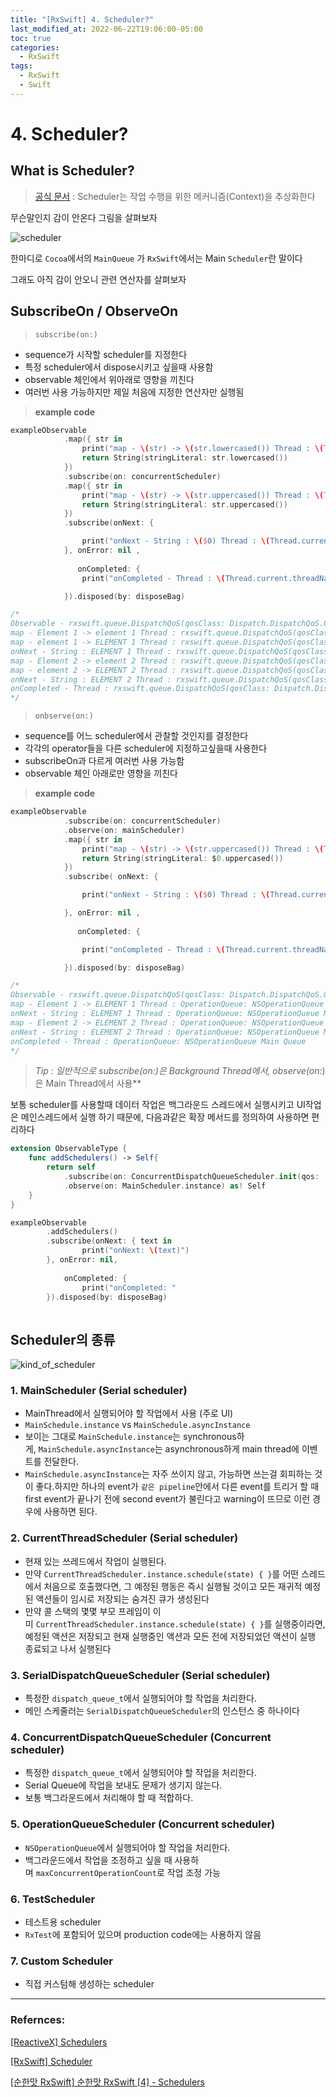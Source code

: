 ```yaml
---
title: "[RxSwift] 4. Scheduler?"
last_modified_at: 2022-06-22T19:06:00-05:00
toc: true
categories:
  - RxSwift
tags:
  - RxSwift
  - Swift
---
```


# 4. Scheduler?

## What is Scheduler?

> [공식 문서](https://github.com/ReactiveX/RxSwift/blob/main/Documentation/Schedulers.md) : Scheduler는 작업 수행을 위한 메커니즘(Context)을 추상화한다

무슨말인지 감이 안온다 그림을 살펴보자

![scheduler](/images/2022-06-22-RxSwift.4/scheduler.png)

한마디로 `Cocoa`에서의 `MainQueue` 가 `RxSwift`에서는 Main `Scheduler`란 말이다

그래도 아직 감이 안오니 관련 연산자를 살펴보자

## SubscribeOn / ObserveOn

> `subscribe(on:)`

- sequence가 시작할 scheduler를 지정한다
- 특정 scheduler에서 dispose시키고 싶을때 사용함
- observable 체인에서 위아래로 영향을 끼친다
- 여러번 사용 가능하지만 제일 처음에 지정한 연산자만 실행됨

> **example code**

```swift
exampleObservable
			.map({ str in
				print("map - \(str) -> \(str.lowercased()) Thread : \(Thread.current.threadName)")
				return String(stringLiteral: str.lowercased())
			})
			.subscribe(on: concurrentScheduler)
			.map({ str in
				print("map - \(str) -> \(str.uppercased()) Thread : \(Thread.current.threadName)")
				return String(stringLiteral: str.uppercased())
			})
			.subscribe(onNext: {

				print("onNext - String : \($0) Thread : \(Thread.current.threadName)")
			}, onError: nil ,
			   
			   onCompleted: {
				print("onCompleted - Thread : \(Thread.current.threadName)")

			}).disposed(by: disposeBag)

/*
Observable - rxswift.queue.DispatchQoS(qosClass: Dispatch.DispatchQoS.QoSClass.background, relativePriority: 0)
map - Element 1 -> element 1 Thread : rxswift.queue.DispatchQoS(qosClass: Dispatch.DispatchQoS.QoSClass.background, relativePriority: 0)
map - element 1 -> ELEMENT 1 Thread : rxswift.queue.DispatchQoS(qosClass: Dispatch.DispatchQoS.QoSClass.background, relativePriority: 0)
onNext - String : ELEMENT 1 Thread : rxswift.queue.DispatchQoS(qosClass: Dispatch.DispatchQoS.QoSClass.background, relativePriority: 0)
map - Element 2 -> element 2 Thread : rxswift.queue.DispatchQoS(qosClass: Dispatch.DispatchQoS.QoSClass.background, relativePriority: 0)
map - element 2 -> ELEMENT 2 Thread : rxswift.queue.DispatchQoS(qosClass: Dispatch.DispatchQoS.QoSClass.background, relativePriority: 0)
onNext - String : ELEMENT 2 Thread : rxswift.queue.DispatchQoS(qosClass: Dispatch.DispatchQoS.QoSClass.background, relativePriority: 0)
onCompleted - Thread : rxswift.queue.DispatchQoS(qosClass: Dispatch.DispatchQoS.QoSClass.background, relativePriority: 0)
*/
```

> `onbserve(on:)`

- sequence를 어느 scheduler에서 관찰할 것인지를 결정한다
- 각각의 operator들을 다른 scheduler에 지정하고싶을때 사용한다
- subscribeOn과 다르게 여러번 사용 가능함
- observable 체인 아래로만 영향을 끼친다

> **example code**

```swift
exampleObservable
			.subscribe(on: concurrentScheduler)
			.observe(on: mainScheduler)
			.map({ str in
				print("map - \(str) -> \(str.uppercased()) Thread : \(Thread.current.threadName)")
				return String(stringLiteral: $0.uppercased())
			})
			.subscribe( onNext: {

				print("onNext - String : \($0) Thread : \(Thread.current.threadName)")

			}, onError: nil ,
			   
			   onCompleted: {

				print("onCompleted - Thread : \(Thread.current.threadName)")

			}).disposed(by: disposeBag)

/*
Observable - rxswift.queue.DispatchQoS(qosClass: Dispatch.DispatchQoS.QoSClass.background, relativePriority: 0)
map - Element 1 -> ELEMENT 1 Thread : OperationQueue: NSOperationQueue Main Queue
onNext - String : ELEMENT 1 Thread : OperationQueue: NSOperationQueue Main Queue
map - Element 2 -> ELEMENT 2 Thread : OperationQueue: NSOperationQueue Main Queue
onNext - String : ELEMENT 2 Thread : OperationQueue: NSOperationQueue Main Queue
onCompleted - Thread : OperationQueue: NSOperationQueue Main Queue
*/
```

> **Tip : 일반적으로 subscribe(on*:)은 Background Thread에서,
observe(on*:)은 Main Thread에서 사용**

보통 scheduler를 사용할때 데이터 작업은 백그라운드 스레드에서 실행시키고 UI작업은 메인스레드에서 실행 하기 때문에, 다음과같은 확장 메서드를 정의하여 사용하면 편리하다

```swift
extension ObservableType {
	func addSchedulers() -> Self{
		return self
			.subscribe(on: ConcurrentDispatchQueueScheduler.init(qos: .background))
			.observe(on: MainScheduler.instance) as! Self
	}
}

exampleObservable
		.addSchedulers()
		.subscribe(onNext: { text in
				print("onNext: \(text)")
		}, onError: nil,
		   
			onCompleted: {
				print("onCompleted: "
		}).disposed(by: disposeBag)
								
```

## Scheduler의 종류

![kind_of_scheduler](/images/2022-06-22-RxSwift.4/kind_of_scheduler.png)

### 1. MainScheduler (Serial scheduler)

- MainThread에서 실행되어야 할 작업에서 사용 (주로 UI)
- `MainSchedule.instance` vs `MainSchedule.asyncInstance`
- 보이는 그대로 `MainSchedule.instance`는 synchronous하게, `MainSchedule.asyncInstance`는 asynchronous하게 main thread에 이벤트를 전달한다.
- `MainSchedule.asyncInstance`는 자주 쓰이지 않고, 가능하면 쓰는걸 회피하는 것이 좋다.하지만 하나의 event가 `같은 pipeline`안에서 다른 event를 트리거 할 때 first event가 끝나기 전에 second event가 불린다고 warning이 뜨므로 이런 경우에 사용하면 된다.

### 2. CurrentThreadScheduler (Serial scheduler)

- 현재 있는 쓰레드에서 작업이 실행된다.
- 만약 `CurrentThreadScheduler.instance.schedule(state) { }`를 어떤 스레드에서 처음으로 호출했다면, 그 예정된 행동은 즉시 실행될 것이고 모든 재귀적 예정된 액션들이 임시로 저장되는 숨겨진 큐가 생성된다
- 만약 콜 스택의 몇몇 부모 프레임이 이미 `CurrentThreadScheduler.instance.schedule(state) { }`를 실행중이라면, 예정된 액션은 저장되고 현재 실행중인 액션과 모든 전에 저장되었던 액션이 실행 종료되고 나서 실행된다

### 3. SerialDispatchQueueScheduler (Serial scheduler)

- 특정한 `dispatch_queue_t`에서 실행되어야 할 작업을 처리한다.
- 메인 스케줄러는 `SerialDispatchQueueScheduler`의 인스턴스 중 하나이다

### 4. ConcurrentDispatchQueueScheduler (Concurrent scheduler)

- 특정한 `dispatch_queue_t`에서 실행되어야 할 작업을 처리한다.
- Serial Queue에 작업을 보내도 문제가 생기지 않는다.
- 보통 백그라운드에서 처리해야 할 때 적합하다.

### 5. OperationQueueScheduler (Concurrent scheduler)

- `NSOperationQueue`에서 실행되어야 할 작업을 처리한다.
- 백그라운드에서 작업을 조정하고 싶을 때 사용하며 `maxConcurrentOperationCount`로 작업 조정 가능

### 6. TestScheduler

- 테스트용 scheduler
- `RxTest`에 포함되어 있으며 production code에는 사용하지 않음

### 7. Custom Scheduler

- 직접 커스텀해 생성하는 scheduler

---

### Refernces:

[[ReactiveX] Schedulers](https://github.com/ReactiveX/RxSwift/blob/main/Documentation/Schedulers.md)

[[RxSwift] Scheduler](https://velog.io/@hansangjin96/RxSwift-Scheduler-%EC%9E%91%EC%84%B1%EC%A4%91)

[[순한맛 RxSwift] 순한맛 RxSwift [4] - Schedulers](https://m.blog.naver.com/PostView.naver?isHttpsRedirect=true&blogId=mym0404&logNo=221596834186)
